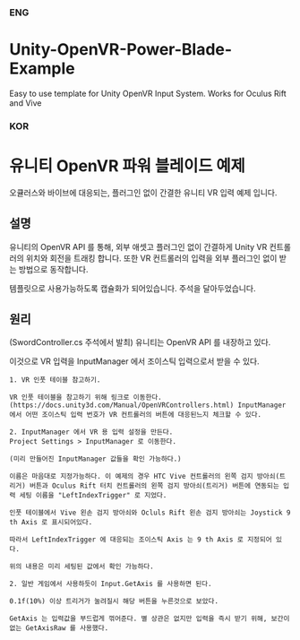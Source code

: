 ### ENG
# Unity-OpenVR-Power-Blade-Example

Easy to use template for Unity OpenVR Input System. Works for Oculus Rift and Vive

### KOR
# 유니티 OpenVR 파워 블레이드 예제
오큘러스와 바이브에 대응되는, 플러그인 없이 간결한 유니티 VR 입력 예제 입니다.


## 설명
유니티의 OpenVR API 를 통해, 외부 애셋고 플러그인 없이 간결하게 Unity VR 컨트롤러의 위치와 회전을 트래킹 합니다.
또한 VR 컨트롤러의 입력을 외부 플러그인 없이 받는 방법으로 동작합니다.

템플릿으로 사용가능하도록 캡슐화가 되어있습니다.
주석을 달아두었습니다.

## 원리
(SwordController.cs 주석에서 발최)
  유니티는 OpenVR API 를 내장하고 있다.
	
  이것으로 VR 입력을 InputManager 에서 조이스틱 입력으로서 받을 수 있다.

	1. VR 인풋 테이블 참고하기.
	
	VR 인풋 테이블을 참고하기 위해 링크로 이동한다. (https://docs.unity3d.com/Manual/OpenVRControllers.html) InputManager 에서 어떤 조이스틱 입력 번호가 VR 컨트롤러의 버튼에 대응된느지 체크할 수 있다.

	2. InputManager 에서 VR 용 입력 설정을 만든다.
	Project Settings > InputManager 로 이동한다.
	
	(미리 만들어진 InputManager 값들을 확인 가능하다.)

	이름은 마음대로 지정가능하다. 이 예제의 경우 HTC Vive 컨트롤러의 왼쪽 검지 방아쇠(트리거) 버튼과 Oculus Rift 터치 컨트롤러의 왼쪽 검지 방아쇠(트리거) 버튼에 연동되는 입력 세팅 이름을 "LeftIndexTrigger" 로 지었다.

	인풋 테이블에서 Vive 왼손 검지 방아쇠와 Ocluls Rift 왼손 검지 방아쇠는 Joystick 9 th Axis 로 표시되어있다.
	
	따라서 LeftIndexTrigger 에 대응되는 조이스틱 Axis 는 9 th Axis 로 지정되어 있다.
	
	위의 내용은 미리 세팅된 값에서 확인 가능하다.

	2. 일반 게임에서 사용하듯이 Input.GetAxis 를 사용하면 된다.

	0.1f(10%) 이상 트리거가 눌려질시 해당 버튼을 누른것으로 보았다.

	GetAxis 는 입력값을 부드럽게 꺾어준다. 별 상관은 없지만 입력을 즉시 받기 위해, 보간이 없는 GetAxisRaw 를 사용했다.

